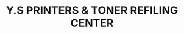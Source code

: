 ---
title: "Y.S PRINTERS & TONER REFILING CENTER"
url: /karachi/y-s-printers-and-toner-refiling-center/
shop: shop
---